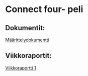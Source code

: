 # Connect four- peli

## Dokumentit:
[Määrittelydokumentti](https://github.com/vilkiida/tiralabra-connectfour/blob/main/dokumentaatio/maarittelydokumentti.md)

## Viikkoraportit:
[Viikkoraportti 1](https://github.com/vilkiida/tiralabra-connectfour/blob/main/dokumentaatio/viikkoraportit/viikkoraportti1.md)
